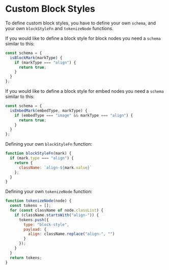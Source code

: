 # Custom Block Styles

To define custom block styles, you have to define your own `schema`, and your own `blockStyleFn` and `tokenizeNode` functions.

If you would like to define a block style for block nodes you need a `schema` similar to this:

```jsx
const schema = {
  isBlockMark(markType) {
    if (markType === "align") {
      return true;
    }
  }
};
```

If you would like to define a block style for embed nodes you need a `schema` similar to this:

```jsx
const schema = {
  isEmbedMark(embedType, markType) {
    if (embedType === "image" && markType === "align") {
      return true;
    }
  }
};
```

Defining your own `blockStyleFn` function:

```jsx
function blockStyleFn(mark) {
  if (mark.type === "align") {
    return {
      className: `align-${mark.value}`
    };
  }
}
```

Defining your own `tokenizeNode` function:

```jsx
function tokenizeNode(node) {
  const tokens = [];
  for (const className of node.classList) {
    if (className.startsWith("align-")) {
      tokens.push({
        type: "block-style",
        payload: {
          align: className.replace("align-", "")
        }
      });
    }
  }
  return tokens;
}
```
